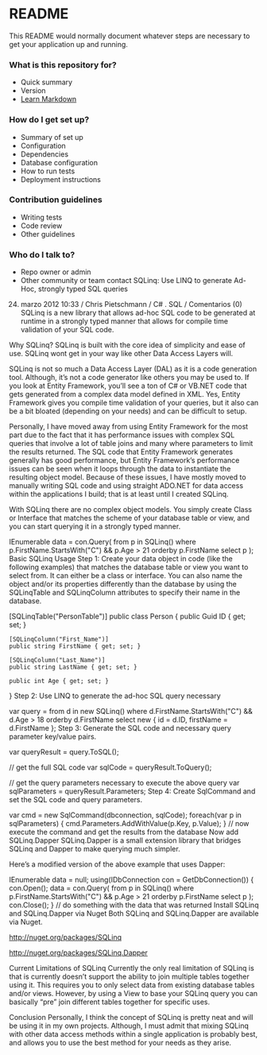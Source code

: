 # README #

This README would normally document whatever steps are necessary to get your application up and running.

### What is this repository for? ###

* Quick summary
* Version
* [Learn Markdown](https://bitbucket.org/tutorials/markdowndemo)

### How do I get set up? ###

* Summary of set up
* Configuration
* Dependencies
* Database configuration
* How to run tests
* Deployment instructions

### Contribution guidelines ###

* Writing tests
* Code review
* Other guidelines

### Who do I talk to? ###

* Repo owner or admin
* Other community or team contact
SQLinq: Use LINQ to generate Ad-Hoc, strongly typed SQL queries
24. marzo 2012 10:33 / Chris Pietschmann / C# . SQL / Comentarios (0)
SQLinq is a new library that allows ad-hoc SQL code to be generated at runtime in a strongly typed manner that allows for compile time validation of your SQL code.

Why SQLinq?
SQLinq is built with the core idea of simplicity and ease of use. SQLinq wont get in your way like other Data Access Layers will.

SQLinq is not so much a Data Access Layer (DAL) as it is a code generation tool. Although, it’s not a code generator like others you may be used to. If you look at Entity Framework, you’ll see a ton of C# or VB.NET code that gets generated from a complex data model defined in XML. Yes, Entity Framework gives you compile time validation of your queries, but it also can be a bit bloated (depending on your needs) and can be difficult to setup.

Personally, I have moved away from using Entity Framework for the most part due to the fact that it has performance issues with complex SQL queries that involve a lot of table joins and many where parameters to limit the results returned. The SQL code that Entity Framework generates generally has good performance, but Entity Framework’s performance issues can be seen when it loops through the data to instantiate the resulting object model. Because of these issues, I have mostly moved to manually writing SQL code and using straight ADO.NET for data access within the applications I build; that is at least until I created SQLinq.

With SQLinq there are no complex object models. You simply create Class or Interface that matches the scheme of your database table or view, and you can start querying it in a strongly typed manner.

IEnumerable<Person> data = con.Query(
    from p in SQLinq<Person>()
    where p.FirstName.StartsWith("C") && p.Age > 21
    orderby p.FirstName
    select p
);
Basic SQLinq Usage
Step 1: Create your data object in code (like the following examples) that matches the database table or view you want to select from. It can either be a class or interface. You can also name the object and/or its properties differently than the database by using the SQLinqTable and SQLinqColumn attributes to specify their name in the database.

[SQLinqTable("PersonTable")]
public class Person
{
    public Guid ID { get; set; }

    [SQLinqColumn("First_Name")]
    public string FirstName { get; set; }

    [SQLinqColumn("Last_Name")]
    public string LastName { get; set; }

    public int Age { get; set; }
}
Step 2: Use LINQ to generate the ad-hoc SQL query necessary

var query = from d in new SQLinq<Person>()
            where d.FirstName.StartsWith("C")
                 && d.Age > 18
            orderby d.FirstName
            select new {
                id = d.ID,
                firstName = d.FirstName
            };
Step 3: Generate the SQL code and necessary query parameter key/value pairs.

var queryResult = query.ToSQL();

// get the full SQL code
var sqlCode = queryResult.ToQuery();

// get the query parameters necessary to execute the above query
var sqlParameters = queryResult.Parameters;
Step 4: Create SqlCommand and set the SQL code and query parameters.

var cmd = new SqlCommand(dbconnection, sqlCode);
foreach(var p in sqlParameters)
{
    cmd.Parameters.AddWithValue(p.Key, p.Value);
}
// now execute the command and get the results from the database
Now add SQLinq.Dapper
SQLinq.Dapper is a small extension library that bridges SQLinq and Dapper to make querying much simpler.

Here’s a modified version of the above example that uses Dapper:

IEnumerable<Person> data = null;
using(IDbConnection con = GetDbConnection())
{
    con.Open();
    data = con.Query(
        from p in SQLinq<Person>()
        where p.FirstName.StartsWith("C") && p.Age > 21
        orderby p.FirstName
        select p
    );
    con.Close();
}
// do something with the data that was returned
Install SQLinq and SQLinq.Dapper via Nuget
Both SQLinq and SQLinq.Dapper are available via Nuget.

http://nuget.org/packages/SQLinq



http://nuget.org/packages/SQLinq.Dapper



Current Limitations of SQLinq
Currently the only real limitation of SQLinq is that is currently doesn’t support the ability to join multiple tables together using it. This requires you to only select data from existing database tables and/or views. However, by using a View to base your SQLinq query you can basically “pre” join different tables together for specific uses.

Conclusion
Personally, I think the concept of SQLinq is pretty neat and will be using it in my own projects. Although, I must admit that mixing SQLinq with other data access methods within a single application is probably best, and allows you to use the best method for your needs as they arise.